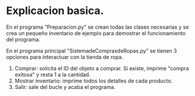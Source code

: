 # Explicacion basica.
En el programa "Preparacion.py" se crean todas las clases necesarias y se crea un pequeño inventario de ejemplo para demostrar el funcionamiento del programa. 

En el programa principal "SistemadeComprasdeRopas.py" se tienen 3 opciones para interactuar con la tienda de ropa. 
1. Comprar: solicita el ID del objeto a comprar. Si existe, imprime "compra exitosa" y resta 1 a la cantidad.
2. Mostrar inventario: imprime todos los detalles de cada producto.
3. Salir: sale del bucle y acaba el programa.
